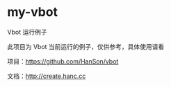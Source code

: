# my-vbot

Vbot 运行例子

此项目为 Vbot 当前运行的例子，仅供参考，具体使用请看

项目：https://github.com/HanSon/vbot

文档：http://create.hanc.cc
